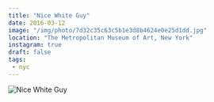 ```yaml
---
title: "Nice White Guy"
date: 2016-03-12
image: "/img/photo/7d32c35c63c5b1e3d8b4624e0e25d1dd.jpg"
location: "The Metropolitan Museum of Art, New York"
instagram: true
draft: false
tags:
 - nyc
---
```


![Nice White Guy](/img/photo/7d32c35c63c5b1e3d8b4624e0e25d1dd.jpg)
